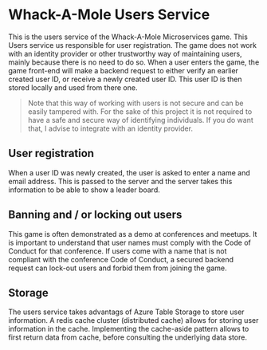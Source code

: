 # Whack-A-Mole Users Service

This is the users service of the Whack-A-Mole Microservices game. This Users service us responsible for user registration. The game does not work with an identity provider or other trustworthy way of maintaining users, mainly because there is no need to do so. When a user enters the game, the game front-end will make a backend request to either verify an earlier created user ID, or receive a newly created user ID. This user ID is then stored locally and used from there one.

> Note that this way of working with users is not secure and can be easily tampered with. For the sake of this project it is not required to have a safe and secure way of identifying individuals. If you do want that, I advise to integrate with an identity provider.

## User registration

When a user ID was newly created, the user is asked to enter a name and email address. This is passed to the server and the server takes this information to be able to show a leader board.

## Banning and / or locking out users

This game is often demonstrated as a demo at conferences and meetups. It is important to understand that user names must comply with the Code of Conduct for that conference. If users come with a name that is not compliant with the conference Code of Conduct, a secured backend request can lock-out users and forbid them from joining the game.

## Storage

The users service takes advantags of Azure Table Storage to store user information. A redis cache cluster (distributed cache) allows for storing user information in the cache. Implementing the cache-aside pattern allows to first return data from cache, before consulting the underlying data store.
